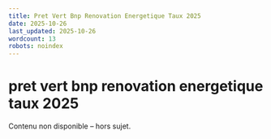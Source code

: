 ```yaml
---
title: Pret Vert Bnp Renovation Energetique Taux 2025
date: 2025-10-26
last_updated: 2025-10-26
wordcount: 13
robots: noindex
---
```


# pret vert bnp renovation energetique taux 2025

Contenu non disponible – hors sujet.